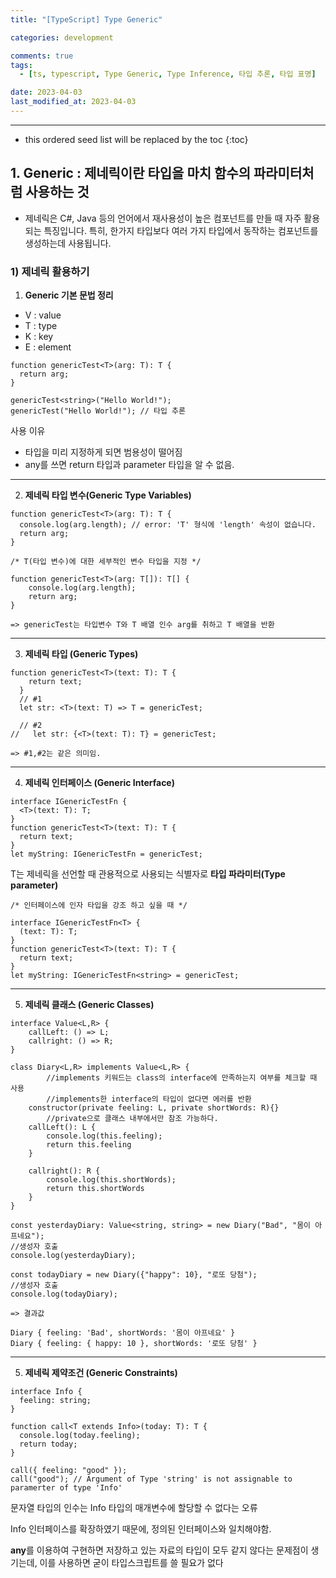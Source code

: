 ```yaml
---
title: "[TypeScript] Type Generic"

categories: development

comments: true
tags:
  - [ts, typescript, Type Generic, Type Inference, 타입 추론, 타입 표명]

date: 2023-04-03
last_modified_at: 2023-04-03
---
```


---

<!-- prettier-ignore -->
* this ordered seed list will be replaced by the toc 
{:toc}

## 1. Generic : 제네릭이란 타입을 마치 함수의 파라미터처럼 사용하는 것

- 제네릭은 C#, Java 등의 언어에서 재사용성이 높은 컴포넌트를 만들 때 자주 활용되는 특징입니다. 특히, 한가지 타입보다 여러 가지 타입에서 동작하는 컴포넌트를 생성하는데 사용됩니다.

### 1) 제네릭 활용하기

1. **Generic 기본 문법 정리**

- V : value
- T : type
- K : key
- E : element

```tsx
function genericTest<T>(arg: T): T {
  return arg;
}

genericTest<string>("Hello World!");
genericTest("Hello World!"); // 타입 추론
```

사용 이유

- 타입을 미리 지정하게 되면 범용성이 떨어짐
- any를 쓰면 return 타입과 parameter 타입을 알 수 없음.

---

2. **제네릭 타입 변수(Generic Type Variables)**

```tsx
function genericTest<T>(arg: T): T {
  console.log(arg.length); // error: 'T' 형식에 'length' 속성이 없습니다.
  return arg;
}
```

```tsx
/* T(타입 변수)에 대한 세부적인 변수 타입을 지정 */

function genericTest<T>(arg: T[]): T[] {
    console.log(arg.length);
    return arg;
}

=> genericTest는 타입변수 T와 T 배열 인수 arg를 취하고 T 배열을 반환
```

---

3. **제네릭 타입 (Generic Types)**

```tsx
function genericTest<T>(text: T): T {
    return text;
  }
  // #1
  let str: <T>(text: T) => T = genericTest;

  // #2
//   let str: {<T>(text: T): T} = genericTest;

=> #1,#2는 같은 의미임.
```

---

4. **제네릭 인터페이스 (Generic Interface)**

```tsx
interface IGenericTestFn {
  <T>(text: T): T;
}
function genericTest<T>(text: T): T {
  return text;
}
let myString: IGenericTestFn = genericTest;
```

T는 제네릭을 선언할 때 관용적으로 사용되는 식별자로 **타입 파라미터(Type parameter)**

```tsx
/* 인터페이스에 인자 타입을 강조 하고 싶을 때 */

interface IGenericTestFn<T> {
  (text: T): T;
}
function genericTest<T>(text: T): T {
  return text;
}
let myString: IGenericTestFn<string> = genericTest;
```

---

5. **제네릭 클래스 (Generic Classes)**

```tsx
interface Value<L,R> {
    callLeft: () => L;
    callright: () => R;
}

class Diary<L,R> implements Value<L,R> {
		//implements 키워드는 class의 interface에 만족하는지 여부를 체크할 때 사용
		//implements한 interface의 타입이 없다면 에러를 반환
    constructor(private feeling: L, private shortWords: R){}
		//private으로 클래스 내부에서만 참조 가능하다.
    callLeft(): L {
        console.log(this.feeling);
        return this.feeling
    }

    callright(): R {
        console.log(this.shortWords);
        return this.shortWords
    }
}

const yesterdayDiary: Value<string, string> = new Diary("Bad", "몸이 아프네요");
//생성자 호출
console.log(yesterdayDiary);

const todayDiary = new Diary({"happy": 10}, "로또 당첨");
//생성자 호출
console.log(todayDiary);

=> 결과값

Diary { feeling: 'Bad', shortWords: '몸이 아프네요' }
Diary { feeling: { happy: 10 }, shortWords: '로또 당첨' }

```

---

5. **제네릭 제약조건 (Generic Constraints)**

```tsx
interface Info {
  feeling: string;
}

function call<T extends Info>(today: T): T {
  console.log(today.feeling);
  return today;
}

call({ feeling: "good" });
call("good"); // Argument of Type 'string' is not assignable to paramerter of type 'Info'
```

문자열 타입의 인수는 Info 타입의 매개변수에 할당할 수 없다는 오류

Info 인터페이스를 확장하였기 때문에, 정의된 인터페이스와 일치해야함.

**any**를 이용하여 구현하면 저장하고 있는 자료의 타입이 모두 같지 않다는 문제점이 생기는데, 이를 사용하면 굳이 타입스크립트를 쓸 필요가 없다

